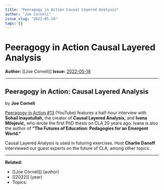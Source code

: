 ```yaml
---
title: "Peeragogy in Action Causal Layered Analysis"
author: "Joe Corneli"
issue_slug: "2022-05-18"
tags: []
---
```


# Peeragogy in Action Causal Layered Analysis

**Author:** [[Joe Corneli]]
**Issue:** [2022-05-18](https://plex.collectivesensecommons.org/2022-05-18/)

---

## Peeragogy in Action: Causal Layered Analysis
by **Joe Corneli**

[Peeragogy in Action #13](https://www.youtube.com/watch?v=SBSM7iZcU5A) (YouTube) features a half-hour interview with **Sohail Inayatullah,** the creator of **Causal Layered Analysis,** and **Ivana Milojević,** who wrote the first PhD thesis on CLA 20 years ago. Ivana is also the author of **“The Futures of Education: Pedagogies for an Emergent World.”**

Causal Layered Analysis is used in futuring exercises. Host **Charlie Danoff** interviewed our guest experts on the future of CLA, among other topics.

---

**Related:**
- [[Joe Corneli]] (author)
- [[2022]] (year)
- Topics: 

